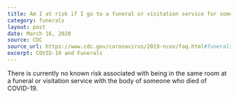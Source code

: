 ```yaml
---
title: Am I at risk if I go to a funeral or visitation service for someone who died of COVID-19?
category: funerals
layout: post
date: March 16, 2020
source: CDC
source_url: https://www.cdc.gov/coronavirus/2019-ncov/faq.html#funerals
excerpt: COVID-19 and Funerals
---
```


There is currently no known risk associated with being in the same room at a funeral or visitation service with the body of someone who died of COVID-19.
